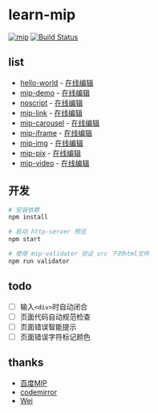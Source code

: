# learn-mip

[![mip](https://img.shields.io/badge/Thanks-MIP-brightgreen.svg)](https://www.mipengine.org/)
[![Build Status](https://img.shields.io/travis/xuexb/learn-mip/master.svg)](https://travis-ci.org/xuexb/learn-mip)

## list

- [hello-world](https://xuexb.github.io/learn-mip/src/hello-world) - [在线编辑](https://xuexb.github.io/learn-mip/editor.html?src/hello-world/index.html)
- [mip-demo](https://xuexb.github.io/learn-mip/src/mip-demo) - [在线编辑](https://xuexb.github.io/learn-mip/editor.html?src/mip-demo/index.html)
- [noscript](https://xuexb.github.io/learn-mip/src/noscript) - [在线编辑](https://xuexb.github.io/learn-mip/editor.html?src/noscript/index.html)
- [mip-link](https://xuexb.github.io/learn-mip/src/mip-link) - [在线编辑](https://xuexb.github.io/learn-mip/editor.html?src/mip-link/index.html)
- [mip-carousel](https://xuexb.github.io/learn-mip/src/mip-carousel) - [在线编辑](https://xuexb.github.io/learn-mip/editor.html?src/mip-carousel/index.html)
- [mip-iframe](https://xuexb.github.io/learn-mip/src/mip-iframe) - [在线编辑](https://xuexb.github.io/learn-mip/editor.html?src/mip-iframe/index.html)
- [mip-img](https://xuexb.github.io/learn-mip/src/mip-img) - [在线编辑](https://xuexb.github.io/learn-mip/editor.html?src/mip-img/index.html)
- [mip-pix](https://xuexb.github.io/learn-mip/src/mip-pix) - [在线编辑](https://xuexb.github.io/learn-mip/editor.html?src/mip-pix/index.html)
- [mip-video](https://xuexb.github.io/learn-mip/src/mip-video) - [在线编辑](https://xuexb.github.io/learn-mip/editor.html?src/mip-video/index.html)

## 开发

```bash
# 安装依赖
npm install

# 启动 http-server 预览
npm start

# 使用 mip-validator 验证 src 下的html文件
npm run validator
```

## todo

- [ ] 输入`<div>`时自动闭合
- [ ] 页面代码自动规范检查
- [ ] 页面错误智能提示
- [ ] 页面错误字符标记颜色

## thanks

- [百度MIP](https://www.mipengine.org/)
- [codemirror](http://codemirror.net/)
- [Wei](https://whe.me/)
